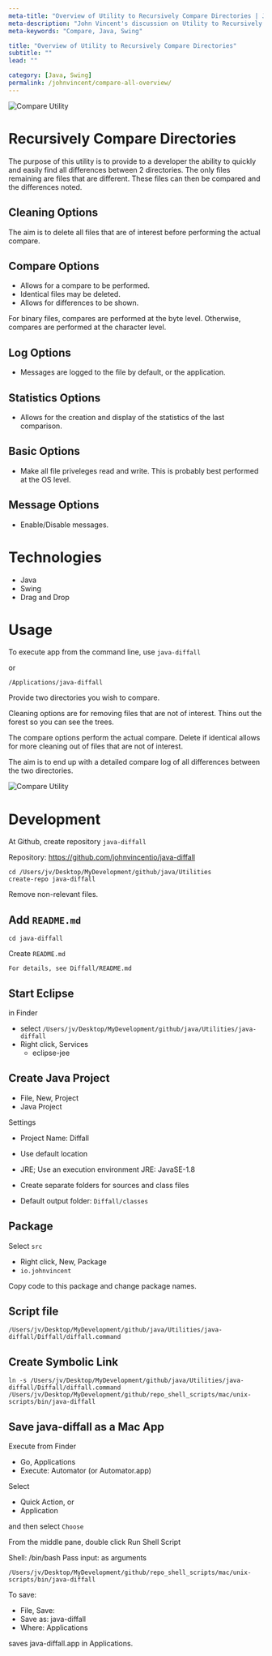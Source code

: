 ```yaml
---
meta-title: "Overview of Utility to Recursively Compare Directories | John Vincent"
meta-description: "John Vincent's discussion on Utility to Recursively Compare Directories"
meta-keywords: "Compare, Java, Swing"

title: "Overview of Utility to Recursively Compare Directories"
subtitle: ""
lead: ""

category: [Java, Swing]
permalink: /johnvincent/compare-all-overview/
---
```


<img class="post-image" src="/images/applications/diffall/diffall-1.png" alt="Compare Utility" />

<!-- end -->

# Recursively Compare Directories

The purpose of this utility is to provide to a developer the ability to quickly and easily find all differences between 2 directories. The only files remaining are files that are different. These files can then be compared and the differences noted.

## Cleaning Options

The aim is to delete all files that are of interest before performing the actual compare.

## Compare Options

* Allows for a compare to be performed.
* Identical files may be deleted.
* Allows for differences to be shown.

For binary files, compares are performed at the byte level. Otherwise, compares are performed at the character level.

## Log Options

* Messages are logged to the file by default, or the application.

## Statistics Options

* Allows for the creation and display of the statistics of the last comparison.

## Basic Options

* Make all file priveleges read and write. This is probably best performed at the OS level.

## Message Options

* Enable/Disable messages. 

# Technologies

* Java
* Swing
* Drag and Drop

# Usage

To execute app from the command line, use `java-diffall`

or

`/Applications/java-diffall`


Provide two directories you wish to compare.

Cleaning options are for removing files that are not of interest. Thins out the forest so you can see the trees.

The compare options perform the actual compare. Delete if identical allows for more cleaning out of files that are not of interest.

The aim is to end up with a detailed compare log of all differences between the two directories.



<img class="post-image" src="/images/applications/diffall/diffall-2.png" alt="Compare Utility" />

# Development

At Github, create repository `java-diffall`

Repository: https://github.com/johnvincentio/java-diffall

```
cd /Users/jv/Desktop/MyDevelopment/github/java/Utilities
create-repo java-diffall
```

Remove non-relevant files.

## Add `README.md`

```
cd java-diffall
```

Create `README.md`

```
For details, see Diffall/README.md
```

## Start Eclipse

in Finder

* select `/Users/jv/Desktop/MyDevelopment/github/java/Utilities/java-diffall`
* Right click, Services
  * eclipse-jee

## Create Java Project

* File, New, Project
* Java Project

Settings

* Project Name: Diffall
* Use default location
* JRE; Use an execution environment JRE: JavaSE-1.8
* Create separate folders for sources and class files

* Default output folder: `Diffall/classes`

## Package

Select `src`

* Right click, New, Package
* `io.johnvincent`

Copy code to this package and change package names.

## Script file

`/Users/jv/Desktop/MyDevelopment/github/java/Utilities/java-diffall/Diffall/diffall.command`


## Create Symbolic Link

```
ln -s /Users/jv/Desktop/MyDevelopment/github/java/Utilities/java-diffall/Diffall/diffall.command /Users/jv/Desktop/MyDevelopment/github/repo_shell_scripts/mac/unix-scripts/bin/java-diffall
```

## Save java-diffall as a Mac App

Execute from Finder

* Go, Applications
* Execute: Automator (or Automator.app)

Select

* Quick Action, or
* Application

and then select `Choose`

From the middle pane, double click Run Shell Script

Shell: /bin/bash
Pass input: as arguments

```
/Users/jv/Desktop/MyDevelopment/github/repo_shell_scripts/mac/unix-scripts/bin/java-diffall
```

To save: 

* File, Save:
* Save as: java-diffall
* Where: Applications

saves java-diffall.app in Applications.
